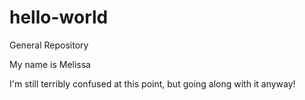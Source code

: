 # hello-world
General Repository

My name is Melissa

I'm still terribly confused at this point, but going along with it anyway!
